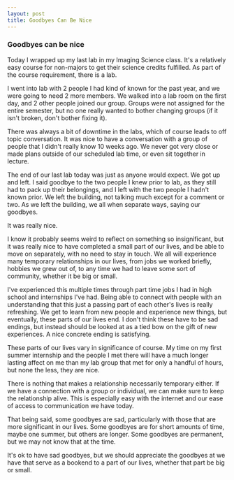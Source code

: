 ```yaml
---
layout: post
title: Goodbyes Can Be Nice
---
```


### Goodbyes can be nice

Today I wrapped up my last lab in my Imaging Science class. It's a relatively
easy course for non-majors to get their science credits fulfilled. As part of the
course requirement, there is a lab.

I went into lab with 2 people I had kind of known for the past year, and we were
going to need 2 more members. We walked into a lab room on the first day, and 2
other people joined our group. Groups were not assigned for the entire semester,
but no one really wanted to bother changing groups (if it isn't broken, don't bother
fixing it).

There was always a bit of downtime in the labs, which of course leads to off
topic conversation. It was nice to have a conversation with a group of people that
I didn't really know 10 weeks ago. We never got very close or made plans outside
of our scheduled lab time, or even sit together in lecture.

The end of our last lab today was just as anyone would expect. We got up and left.
I said goodbye to the two people I knew prior to lab, as they still had to pack
up their belongings, and I left with the two people I hadn't known prior. We left
the building, not talking much except for a comment or two. As we left the building,
we all when separate ways, saying our goodbyes.

It was really nice.

I know it probably seems weird to reflect on something so insignificant, but it
was really nice to have completed a small part of our lives, and be able to move
on separately, with no need to stay in touch. We all will experience many temporary
relationships in our lives, from jobs we worked briefly, hobbies we grew out of,
to any time we had to leave some sort of community, whether it be big or small.

I've experienced this multiple times through part time jobs I had in high school
and internships I've had. Being able to connect with people with an understanding
that this just a passing part of each other's lives is really refreshing. We get
to learn from new people and experience new things, but eventually, these parts
of our lives end. I don't think these have to be sad endings, but instead should
be looked at as a tied bow on the gift of new experiences. A nice concrete ending
is satisfying.

These parts of our lives vary in significance of course. My time on my first
summer internship and the people I met there will have a much longer lasting
affect on me than my lab group that met for only a handful of hours, but none the
less, they are nice.

There is nothing that makes a relationship necessarily temporary either. If we
have a connection with a group or individual, we can make sure to keep the
relationship alive. This is especially easy with the internet and our ease of
access to communication we have today.

That being said, some goodbyes are sad, particularly with those that are more
significant in our lives. Some goodbyes are for short amounts of time, maybe one
summer, but others are longer. Some goodbyes are permanent, but we may not know
that at the time.

It's ok to have sad goodbyes, but we should appreciate the goodbyes at we have
that serve as a bookend to a part of our lives, whether that part be big or small.